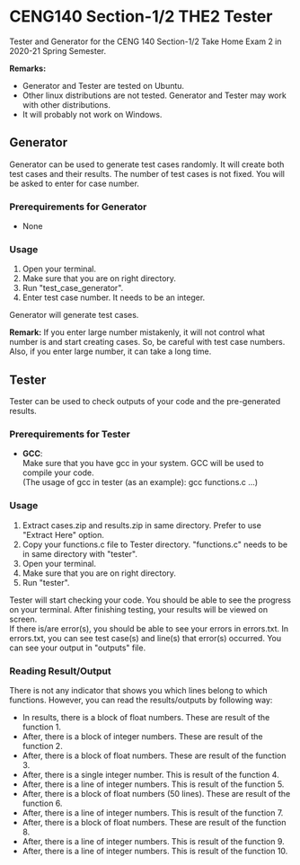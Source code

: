 # CENG140 Section-1/2 THE2 Tester

Tester and Generator for the CENG 140 Section-1/2 Take Home Exam 2 in 2020-21 Spring Semester.

**Remarks:** 
- Generator and Tester are tested on Ubuntu. 
- Other linux distributions are not tested. Generator and Tester may work with other distributions.
- It will probably not work on Windows.

## Generator

Generator can be used to generate test cases randomly. It will create both test cases and their results. The number of test cases is not fixed. You will be asked to enter for case number.

### Prerequirements for Generator
- None

### Usage
1. Open your terminal.
2. Make sure that you are on right directory.
3. Run "test_case_generator".
4. Enter test case number. It needs to be an integer.

Generator will generate test cases.  

**Remark:**
If you enter large number mistakenly, it will not control what number is and start creating cases. So, be careful with test case numbers.  
Also, if you enter large number, it can take a long time.

## Tester

Tester can be used to check outputs of your code and the pre-generated results.

### Prerequirements for Tester
- **GCC**:  
	Make sure that you have gcc in your system. GCC will be used to compile your code.  
  (The usage of gcc in tester (as an example): gcc functions.c ...)

### Usage
1. Extract cases.zip and results.zip in same directory.
	Prefer to use "Extract Here" option.
2. Copy your functions.c file to Tester directory.
	"functions.c" needs to be in same directory with "tester".
3. Open your terminal.
4. Make sure that you are on right directory.
5. Run "tester".

Tester will start checking your code. You should be able to see the progress on your terminal. After finishing testing, your results will be viewed on screen.  
If there is/are error(s), you should be able to see your errors in errors.txt. In errors.txt, you can see test case(s) and line(s) that error(s) occurred. You can see your output in "outputs" file.

### Reading Result/Output
There is not any indicator that shows you which lines belong to which functions. However, you can read the results/outputs by following way:
- In results, there is a block of float numbers. These are result of the function 1.
- After, there is a block of integer numbers. These are result of the function 2.
- After, there is a block of float numbers. These are result of the function 3.
- After, there is a single integer number. This is result of the function 4.
- After, there is a line of integer numbers. This is result of the function 5.
- After, there is a block of float numbers (50 lines). These are result of the function 6.
- After, there is a line of integer numbers. This is result of the function 7.
- After, there is a block of float numbers. These are result of the function 8.
- After, there is a line of integer numbers. This is result of the function 9.
- After, there is a line of integer numbers. This is result of the function 10.